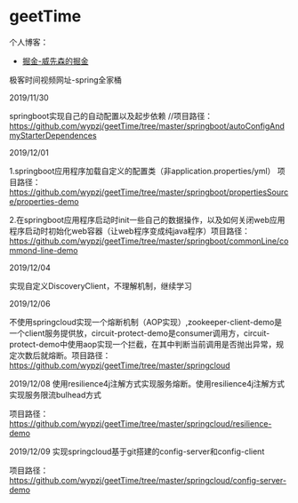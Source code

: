 # geetTime

个人博客：

* [掘金-威先森的掘金](https://juejin.im/user/5dafb48ef265da5b8e0f20b8)

极客时间视频网址-spring全家桶

2019/11/30

springboot实现自己的自动配置以及起步依赖 //项目路径：https://github.com/wypzj/geetTime/tree/master/springboot/autoConfigAndmyStarterDependences

2019/12/01

1.springboot应用程序加载自定义的配置类（非application.properties/yml） 项目路径：https://github.com/wypzj/geetTime/tree/master/springboot/propertiesSource/properties-demo

2.在springboot应用程序启动时init一些自己的数据操作，以及如何关闭web应用程序启动时初始化web容器（让web程序变成纯java程序）项目路径：https://github.com/wypzj/geetTime/tree/master/springboot/commonLine/commond-line-demo

2019/12/04

实现自定义DiscoveryClient，不理解机制，继续学习

2019/12/06

不使用springcloud实现一个熔断机制（AOP实现）,zookeeper-client-demo是一个client服务提供放，circuit-protect-demo是consumer调用方，circuit-protect-demo中使用aop实现一个拦截，在其中判断当前调用是否抛出异常，规定次数后就熔断。项目路径：https://github.com/wypzj/geetTime/tree/master/springcloud

2019/12/08
使用resilience4j注解方式实现服务熔断。使用resilience4j注解方式实现服务限流bulhead方式

项目路径：https://github.com/wypzj/geetTime/tree/master/springcloud/resilience-demo

2019/12/09
实现springcloud基于git搭建的config-server和config-client

项目路径：https://github.com/wypzj/geetTime/tree/master/springcloud/config-server-demo
